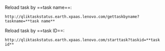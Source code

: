 Reload task by ==task name==:

```
http://qliktaskstatus.earth.xpaas.lenovo.com/gettaskbyname?taskname=**task name**
```

Reload task by ==task ID==:

```
http://qliktaskstatus.earth.xpaas.lenovo.com/starttask?taskid=**task id**
```
